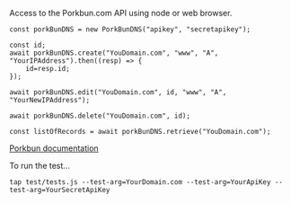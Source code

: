 
Access to the Porkbun.com API using node or web browser.

```
const porkBunDNS = new PorkBunDNS("apikey", "secretapikey");

const id;
await porkBunDNS.create("YouDomain.com", "www", "A", "YourIPAddress").then((resp) => {
	id=resp.id;
});

await porkBunDNS.edit("YouDomain.com", id, "www", "A", "YourNewIPAddress");

await porkBunDNS.delete("YouDomain.com", id);

const listOfRecords = await porkBunDNS.retrieve("YouDomain.com");

```

[Porkbun documentation](https://porkbun.com/api/json/v3/documentation)



To run the test...

```
tap test/tests.js --test-arg=YourDomain.com --test-arg=YourApiKey --test-arg=YourSecretApiKey

```
